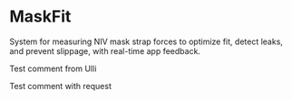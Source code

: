 # MaskFit
System for measuring NIV mask strap forces to optimize fit, detect leaks, and prevent slippage, with real-time app feedback.

Test comment from Ulli

Test comment with request
